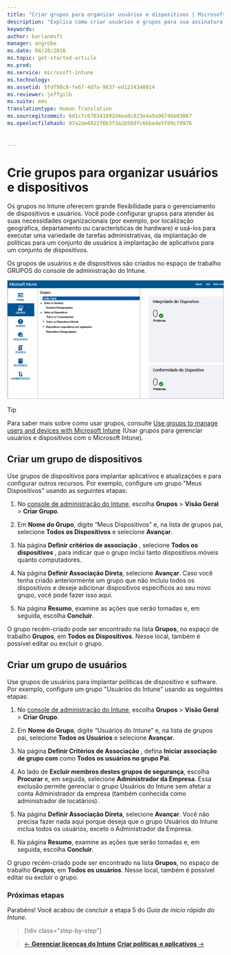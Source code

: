 ```yaml
---
title: "Criar grupos para organizar usuários e dispositivos | Microsoft Intune"
description: "Explica como criar usuários e grupos para sua assinatura do Intune"
keywords: 
author: barlanmsft
manager: angrobe
ms.date: 04/28/2016
ms.topic: get-started-article
ms.prod: 
ms.service: microsoft-intune
ms.technology: 
ms.assetid: 5fdf98c8-fe67-4d7a-9837-ed1234348014
ms.reviewer: jeffgilb
ms.suite: ems
translationtype: Human Translation
ms.sourcegitcommit: 6d1c7c670341692d4ea0c823e4a9a96746b83067
ms.openlocfilehash: 07a2de6922f6b3f3a2b56dfc6bbe4e5f09c7d976


---
```



# Crie grupos para organizar usuários e dispositivos
Os grupos no Intune oferecem grande flexibilidade para o gerenciamento de dispositivos e usuários. Você pode configurar grupos para atender às suas necessidades organizacionais (por exemplo, por localização geográfica, departamento ou características de hardware) e usá-los para executar uma variedade de tarefas administrativas, da implantação de políticas para um conjunto de usuários à implantação de aplicativos para um conjunto de dispositivos.

Os grupos de usuários e de dispositivos são criados no espaço de trabalho GRUPOS do console de administração do Intune.

![Espaço de trabalho de grupos do console de administração](./media/groups.png)


> [!TIP]
> Para saber mais sobre como usar grupos, consulte [Use groups to manage users and devices with Microsoft Intune](/intune/deploy-use/use-groups-to-manage-users-and-devices-with-microsoft-intune) (Usar grupos para gerenciar usuários e dispositivos com o Microsoft Intune).


## Criar um grupo de dispositivos
Use grupos de dispositivos para implantar aplicativos e atualizações e para configurar outros recursos. Por exemplo, configure um grupo "Meus Dispositivos" usando as seguintes etapas:

1.  No [console de administração do Intune](https://manage.microsoft.com/), escolha **Grupos** > **Visão Geral** > **Criar Grupo**.

2.  Em **Nome do Grupo**, digite “Meus Dispositivos” e, na lista de grupos pai, selecione **Todos os Dispositivos** e selecione **Avançar**.

3.  Na página **Definir critérios de associação** , selecione **Todos os dispositivos** , para indicar que o grupo inclui tanto dispositivos móveis quanto computadores.

4.  Na página **Definir Associação Direta**, selecione **Avançar**. Caso você tenha criado anteriormente um grupo que não incluiu todos os dispositivos e deseje adicionar dispositivos específicos ao seu novo grupo, você pode fazer isso aqui.

5.  Na página **Resumo**, examine as ações que serão tomadas e, em seguida, escolha **Concluir**.

O grupo recém-criado pode ser encontrado na lista **Grupos**, no espaço de trabalho **Grupos**, em **Todos os Dispositivos**. Nesse local, também é possível editar ou excluir o grupo.

## Criar um grupo de usuários
Use grupos de usuários para implantar políticas de dispositivo e software. Por exemplo, configure um grupo "Usuários do Intune" usando as seguintes etapas:

1.  No [console de administração do Intune](https://manage.microsoft.com/), escolha **Grupos** > **Visão Geral** > **Criar Grupo**.

2.  Em **Nome do Grupo**, digite “Usuários do Intune” e, na lista de grupos pai, selecione **Todos os Usuários** e selecione **Avançar**.

3.  Na página **Definir Critérios de Associação** , defina **Iniciar associação de grupo com** como **Todos os usuários no grupo Pai**.

4.  Ao lado de **Excluir membros destes grupos de segurança**, escolha **Procurar** e, em seguida, selecione **Administrador da Empresa**. Essa exclusão permite gerenciar o grupo Usuários do Intune sem afetar a conta Administrador da empresa (também conhecida como administrador de locatários).

5.  Na página **Definir Associação Direta**, selecione **Avançar**. Você não precisa fazer nada aqui porque deseja que o grupo Usuários do Intune inclua todos os usuários, exceto o Administrador da Empresa.

6.  Na página **Resumo**, examine as ações que serão tomadas e, em seguida, escolha **Concluir**.

O grupo recém-criado pode ser encontrado na lista **Grupos**, no espaço de trabalho **Grupos**, em **Todos os usuários**. Nesse local, também é possível editar ou excluir o grupo.



### Próximas etapas
Parabéns! Você acabou de concluir a etapa 5 do *Guia de início rápido do Intune*.

>[!div class="step-by-step"]

>[&larr; **Gerenciar licenças do Intune**](.\start-with-a-paid-subscription-to-microsoft-intune-step-4.md)       [**Criar políticas e aplicativos** &rarr;](.\start-with-a-paid-subscription-to-microsoft-intune-step-6.md)  



<!--HONumber=Aug16_HO4-->


